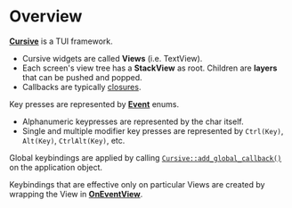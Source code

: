 # Overview

[**Cursive**](https://github.com/gyscos/cursive) is a TUI framework.

- Cursive widgets are called **Views** (i.e. TextView).
- Each screen's view tree has a **StackView** as root. Children are **layers** that can be pushed and popped.
- Callbacks are typically [closures](Glossary#closure).


Key presses are represented by [**Event**](https://docs.rs/cursive/latest/cursive/event/enum.Event.html) enums.

- Alphanumeric keypresses are represented by the char itself.
- Single and multiple modifier key presses are represented by `Ctrl(Key)`, `Alt(Key)`, `CtrlAlt(Key)`, etc.

Global keybindings are applied by calling [`Cursive::add_global_callback()`](https://docs.rs/cursive/latest/cursive/struct.Cursive.html#method.add_global_callback) on the application object.

Keybindings that are effective only on particular Views are created by wrapping the View in [**OnEventView**](/Rust/API/#oneventview).
